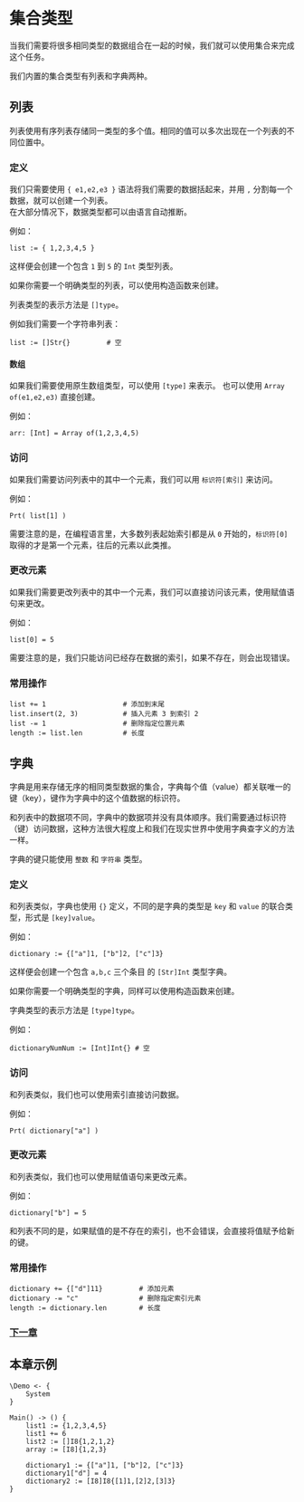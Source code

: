 # 集合类型
当我们需要将很多相同类型的数据组合在一起的时候，我们就可以使用集合来完成这个任务。

我们内置的集合类型有列表和字典两种。

## 列表
列表使用有序列表存储同一类型的多个值。相同的值可以多次出现在一个列表的不同位置中。

### 定义
我们只需要使用 `{ e1,e2,e3 }` 语法将我们需要的数据括起来，并用 `,` 分割每一个数据，就可以创建一个列表。  
在大部分情况下，数据类型都可以由语言自动推断。

例如：
```
list := { 1,2,3,4,5 }
```
这样便会创建一个包含 `1` 到 `5` 的 `Int` 类型列表。

如果你需要一个明确类型的列表，可以使用构造函数来创建。

列表类型的表示方法是 `[]type`。

例如我们需要一个字符串列表：
```
list := []Str{}         # 空     
```
#### 数组
如果我们需要使用原生数组类型，可以使用 `[type]` 来表示。
也可以使用 `Array of(e1,e2,e3)` 直接创建。

例如：
```
arr: [Int] = Array of(1,2,3,4,5)
```
### 访问
如果我们需要访问列表中的其中一个元素，我们可以用 `标识符[索引]` 来访问。

例如：
```
Prt( list[1] )
```
需要注意的是，在编程语言里，大多数列表起始索引都是从 `0` 开始的，`标识符[0]` 取得的才是第一个元素，往后的元素以此类推。
### 更改元素
如果我们需要更改列表中的其中一个元素，我们可以直接访问该元素，使用赋值语句来更改。

例如：
```
list[0] = 5
```
需要注意的是，我们只能访问已经存在数据的索引，如果不存在，则会出现错误。
### 常用操作
```
list += 1                   # 添加到末尾
list.insert(2, 3)           # 插入元素 3 到索引 2
list -= 1                   # 删除指定位置元素
length := list.len          # 长度
```
## 字典
字典是用来存储无序的相同类型数据的集合，字典每个值（value）都关联唯一的键（key），键作为字典中的这个值数据的标识符。

和列表中的数据项不同，字典中的数据项并没有具体顺序。我们需要通过标识符（键）访问数据，这种方法很大程度上和我们在现实世界中使用字典查字义的方法一样。

字典的键只能使用 `整数` 和 `字符串` 类型。
### 定义
和列表类似，字典也使用 `{}` 定义，不同的是字典的类型是 `key` 和 `value` 的联合类型，形式是 `[key]value`。

例如：
```
dictionary := {["a"]1, ["b"]2, ["c"]3}
```
这样便会创建一个包含 `a,b,c` 三个条目 的 `[Str]Int` 类型字典。

如果你需要一个明确类型的字典，同样可以使用构造函数来创建。

字典类型的表示方法是 `[type]type`。

例如：
```
dictionaryNumNum := [Int]Int{} # 空
```
### 访问
和列表类似，我们也可以使用索引直接访问数据。

例如：
```
Prt( dictionary["a"] )
```
### 更改元素
和列表类似，我们也可以使用赋值语句来更改元素。

例如：
```
dictionary["b"] = 5
```
和列表不同的是，如果赋值的是不存在的索引，也不会错误，会直接将值赋予给新的键。
### 常用操作
```
dictionary += {["d"]11}         # 添加元素
dictionary -= "c"               # 删除指定索引元素
length := dictionary.len        # 长度
```
### [下一章](judgment.md)

## 本章示例
```
\Demo <- {
    System
}

Main() -> () {
    list1 := {1,2,3,4,5}
    list1 += 6
    list2 := []I8{1,2,1,2}
    array := [I8]{1,2,3}

    dictionary1 := {["a"]1, ["b"]2, ["c"]3}
    dictionary1["d"] = 4
    dictionary2 := [I8]I8{[1]1,[2]2,[3]3}
}
```
